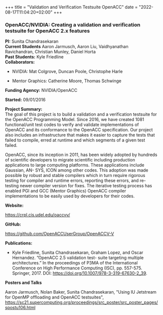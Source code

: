 +++
title = "Validation and Verification Testsuite OpenACC"
date = "2022-08-17T11:04:20+02:00"
+++

### OpenACC/NVIDIA: Creating a validation and verification testsuite for OpenACC 2.x features

**PI:** Sunita Chandrasekaran  
**Current Students** Aaron Jarmusch, Aaron Liu, Vaidhyanathan Ravichandran, Christian Munley, Daniel Horta  
**Past Students:** Kyle Friedline  
**Collaborators:**

* NVIDIA: Mat Colgrove, Duncan Poole, Christophe Harle

* Mentor Graphics: Catherine Moore, Thomas Schwinge


**Funding Agency:** NVIDIA/OpenACC  

**Started:** 09/01/2016

**Project Summary:**  
The goal of this project is to build a validation and a verification testsuite for the OpenACC Programming Model. Since 2016, we have created 1081 functional/unit test codes to verify and validate implementations of OpenACC and its conformance to the OpenACC specification. Our project also includes an infrastructure that makes it easier to capture the tests that failed to compile, erred at runtime and which segments of a given test failed.

OpenACC, since its inception in 2011, has been widely adopted by hundreds of scientific developers to migrate scientific including production applications to large computing platforms. These applications include Gaussian, AN- SYS, ICON among other codes. This adoption was made possible by robust and stable compilers which in turn require rigorous testing for compiler and runtime errors, reporting these errors, and re-testing newer compiler version for fixes. The iterative testing process has enabled PGI and GCC (Mentor Graphics) OpenACC compiler implementations to be easily used by developers for their codes.

**Website:**

https://crpl.cis.udel.edu/oaccvv/

**GitHub:**

https://github.com/OpenACCUserGroup/OpenACCV-V</a>

**Publications:**

* Kyle Friedline, Sunita Chandrasekaran, Graham Lopez, and Oscar Hernandez. ”OpenACC 2.5 validation test- suite targeting multiple architectures.” In the proceedings of P3MA of the International Conference on High Performance Computing (ISC), pp. 557-575. Springer, 2017. DOI: <a href="https://doi.org/10.1007/978-3-319-67630-2_39">https://doi.org/10.1007/978-3-319-67630-2_39</a>.

**Posters and Talks**

Aaron Jarmusch, Nolan Baker, Sunita Chandrasekaran, "Using IU Jetstream for OpenMP offloading and OpenACC testsuites", <a href="https://sc21.supercomputing.org/proceedings/src_poster/src_poster_pages/spostu106.html">https://sc21.supercomputing.org/proceedings/src_poster/src_poster_pages/spostu106.html
